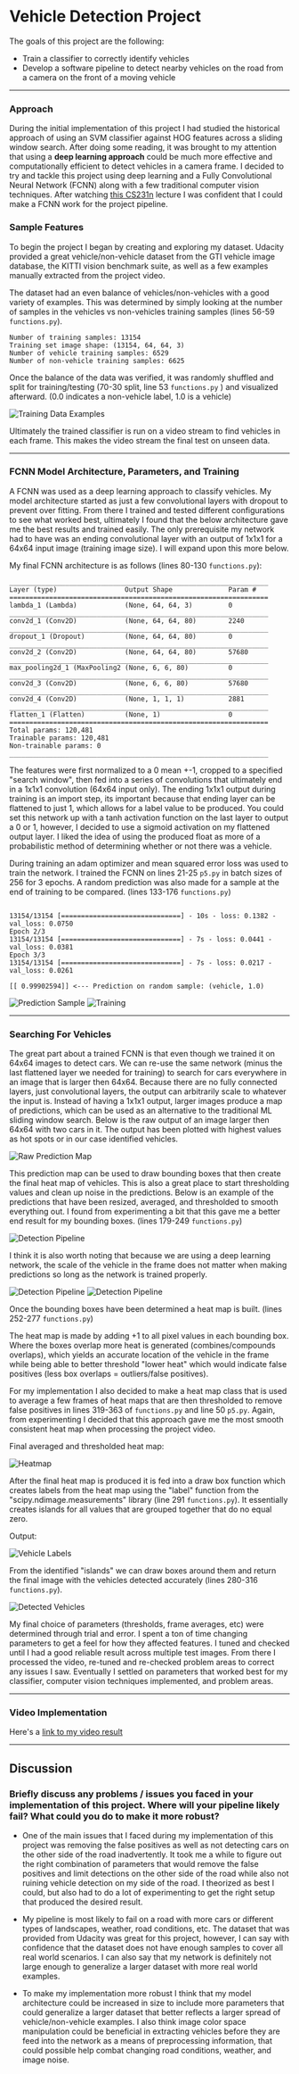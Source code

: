 # **Vehicle Detection Project**

The goals of this project are the following:

* Train a classifier to correctly identify vehicles
* Develop a software pipeline to detect nearby vehicles on the road from a camera on the front of a moving vehicle


[//]: # (Image References)
[image1]: ./output_images/visualized_training_data.png
[image2]: ./output_images/prediction.png
[image3]: ./output_images/training_plot.png
[image4]: ./output_images/hot_pixels.png
[image5]: ./output_images/bounding_boxes_complete.png
[image6]: ./output_images/different_scale.png
[image7]: ./output_images/different_scale2.png
[image8]: ./output_images/heatmap.png
[image9]: ./output_images/box_labels.png
[image10]: ./output_images/detected_vehicles.png

---

### Approach

During the initial implementation of this project I had studied the historical approach of using an SVM classifier against HOG features across a sliding window search. After doing some reading, it was brought to my attention that using a **deep learning approach** could be much more effective and computationally efficient to detect vehicles in a camera frame. I decided to try and tackle this project using deep learning and a Fully Convolutional Neural Network (FCNN) along with a few traditional computer vision techniques. After watching [this CS231n](https://www.youtube.com/watch?v=_GfPYLNQank) lecture I was confident that I could make a FCNN work for the project pipeline.

### Sample Features

To begin the project I began by creating and exploring my dataset. Udacity provided a great vehicle/non-vehicle dataset from the GTI vehicle image database, the KITTI vision benchmark suite, as well as a few examples manually extracted from the project video.

The dataset had an even balance of vehicles/non-vehicles with a good variety of examples. This was determined by simply looking at the number of samples in the vehicles vs non-vehicles training samples (lines 56-59 `functions.py`).

```
Number of training samples: 13154
Training set image shape: (13154, 64, 64, 3)
Number of vehicle training samples: 6529
Number of non-vehicle training samples: 6625
```

Once the balance of the data was verified, it was randomly shuffled and split for training/testing (70-30 split, line 53 `functions.py` ) and visualized afterward. (0.0 indicates a non-vehicle label, 1.0 is a vehicle)

 ![Training Data Examples][image1]

Ultimately the trained classifier is run on a video stream to find vehicles in each frame. This makes the video stream the final test on unseen data.

---

### FCNN Model Architecture, Parameters, and Training

A FCNN was used as a deep learning approach to classify vehicles. My model architecture started as just a few convolutional layers with dropout to prevent over fitting. From there I trained and tested different configurations to see what worked best, ultimately I found that the below architecture gave me the best results and trained easily. The only prerequisite my network had to have was an ending convolutional layer with an output of 1x1x1 for a 64x64 input image (training image size). I will expand upon this more below.

My final FCNN architecture is as follows (lines 80-130 `functions.py`):

```
_________________________________________________________________
Layer (type)                 Output Shape              Param #
=================================================================
lambda_1 (Lambda)            (None, 64, 64, 3)         0
_________________________________________________________________
conv2d_1 (Conv2D)            (None, 64, 64, 80)        2240
_________________________________________________________________
dropout_1 (Dropout)          (None, 64, 64, 80)        0
_________________________________________________________________
conv2d_2 (Conv2D)            (None, 64, 64, 80)        57680
_________________________________________________________________
max_pooling2d_1 (MaxPooling2 (None, 6, 6, 80)          0
_________________________________________________________________
conv2d_3 (Conv2D)            (None, 6, 6, 80)          57680
_________________________________________________________________
conv2d_4 (Conv2D)            (None, 1, 1, 1)           2881
_________________________________________________________________
flatten_1 (Flatten)          (None, 1)                 0
=================================================================
Total params: 120,481
Trainable params: 120,481
Non-trainable params: 0
_________________________________________________________________

```

The features were first normalized to a 0 mean +-1, cropped to a specified "search window", then fed into a series of convolutions that ultimately end in a 1x1x1 convolution (64x64 input only). The ending 1x1x1 output during training is an import step,  its important because that ending layer can be flattened to just 1, which allows for a label value to be produced. You could set this network up with a tanh activation function on the last layer to output a 0 or 1, however, I decided to use a sigmoid activation on my flattened output layer. I liked the idea of using the produced float as more of a probabilistic method of determining whether or not there was a vehicle.

During training an adam optimizer and mean squared error loss was used to train the network.
I trained the FCNN on lines 21-25 `p5.py` in batch sizes of 256 for 3 epochs. A random prediction was also made for a sample at the end of training to be compared. (lines 133-176 `functions.py`)

```

13154/13154 [==============================] - 10s - loss: 0.1382 - val_loss: 0.0750
Epoch 2/3
13154/13154 [==============================] - 7s - loss: 0.0441 - val_loss: 0.0381
Epoch 3/3
13154/13154 [==============================] - 7s - loss: 0.0217 - val_loss: 0.0261

[[ 0.99902594]] <--- Prediction on random sample: (vehicle, 1.0)

```
![Prediction Sample][image2]
![Training][image3]

---

### Searching For Vehicles

The great part about a trained FCNN is that even though we trained it on 64x64 images to detect cars. We can re-use the same network (minus the last flattened layer we needed for training) to search for cars everywhere in an image that is larger then 64x64. Because there are no fully connected layers, just convolutional layers, the output can arbitrarily scale to whatever the input is. Instead of having a 1x1x1 output, larger images produce a map of predictions, which can be used as an alternative to the traditional ML sliding window search. Below is the raw output of an image larger then 64x64 with two cars in it. The output has been plotted with highest values as hot spots or in our case identified vehicles.

![Raw Prediction Map][image4]

This prediction map can be used to draw bounding boxes that then create the final heat map of vehicles. This is also a great place to start thresholding values and clean up noise in the predictions. Below is an example of the predictions that have been resized, averaged, and thresholded to smooth everything out. I found from experimenting a bit that this gave me a better end result for my bounding boxes. (lines 179-249 `functions.py`)

![Detection Pipeline][image5]

I think it is also worth noting that because we are using a deep learning network, the scale of the vehicle in the frame does not matter when making predictions so long as the network is trained properly.

![Detection Pipeline][image6]
![Detection Pipeline][image7]

Once the bounding boxes have been determined a heat map is built. (lines 252-277 `functions.py`)

The heat map is made by adding +1 to all pixel values in each bounding box. Where the boxes overlap more heat is generated (combines/compounds overlaps), which yields an accurate location of the vehicle in the frame while being able to better threshold "lower heat" which would indicate false positives (less box overlaps = outliers/false positives).

For my implementation I also decided to make a heat map class that is used to average a few frames of heat maps that are then thresholded to remove false positives in lines 319-363 of `functions.py` and line 50 `p5.py`.
Again, from experimenting I decided that this approach gave me the most smooth consistent heat map when processing the project video.

Final averaged and thresholded heat map:

![Heatmap][image8]

After the final heat map is produced it is fed into a draw box function which creates labels from the heat map using the "label" function from the "scipy.ndimage.measurements" library (line 291 `functions.py`).  It essentially creates islands for all values that are grouped together that do no equal zero.

Output:

![Vehicle Labels][image9]

From the identified "islands" we can draw boxes around them and return the final image with the vehicles detected accurately (lines 280-316 `functions.py`).


![Detected Vehicles][image10]

My final choice of parameters (thresholds, frame averages, etc) were determined through trial and error. I spent a ton of time changing parameters to get a feel for how they affected features.
I tuned and checked until I had a good reliable result across multiple test images. From there I processed the video, re-tuned and re-checked problem areas to correct any issues I saw.
Eventually I settled on parameters that worked best for my classifier, computer vision techniques implemented, and problem areas.

---

### Video Implementation
Here's a [link to my video result](./project_video_completed.mp4)

---

## Discussion

### Briefly discuss any problems / issues you faced in your implementation of this project.  Where will your pipeline likely fail?  What could you do to make it more robust?

* One of the main issues that I faced during my implementation of this project was removing the false positives as well as not detecting cars on the other side of the road inadvertently. It took me a while to figure out the right combination of parameters that would remove the false positives and limit detections on the other side of the road while also not ruining vehicle detection on my side of the road.
I theorized as best I could, but also had to do a lot of experimenting to get the right setup that produced the desired result.

* My pipeline is most likely to fail on a road with more cars or different types of landscapes, weather, road conditions, etc. The dataset that was provided from Udacity was great for this project, however, I can say with confidence that the dataset does not have enough samples to cover all real world scenarios. I can also say that my network is definitely not large enough to generalize a larger dataset with more real world examples.

* To make my implementation more robust I think that my model architecture could be increased in size to include more parameters that could generalize a larger dataset that better reflects a larger spread of vehicle/non-vehicle examples. I also think image color space manipulation could be beneficial in extracting vehicles before they are feed into the network as a means of preprocessing information, that could possible help combat changing road conditions, weather, and image noise.
